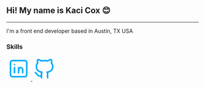 <h2>Hi! My name is Kaci Cox 😊</h2>
<hr>
<p>I'm a front end developer based in Austin, TX USA</p>
<h3>Skills</h3></h3>
            <a href="https://www.linkedin.com/in/kaci-cox-b50426273?utm_source=share&utm_campaign=share_via&utm_content=profile&utm_medium=android_app" target="_blank">
            <svg xmlns="http://www.w3.org/2000/svg" class="icon icon-tabler icon-tabler-brand-linkedin" width="64" height="64" viewBox="0 0 24 24" stroke-width="1.5" stroke="#00abfb" fill="none" stroke-linecap="round" stroke-linejoin="round">
            <path stroke="none" d="M0 0h24v24H0z" fill="none"/>
            <path d="M4 4m0 2a2 2 0 0 1 2 -2h12a2 2 0 0 1 2 2v12a2 2 0 0 1 -2 2h-12a2 2 0 0 1 -2 -2z" />
            <path d="M8 11l0 5" />
            <path d="M8 8l0 .01" />
            <path d="M12 16l0 -5" />
            <path d="M16 16v-3a2 2 0 0 0 -4 0" />
            </svg>
            </a>
            <a href="https://www.github.com/kacijcox" target="_blank">
            <svg xmlns="http://www.w3.org/2000/svg" class="icon icon-tabler icon-tabler-brand-github" width="64" height="64" viewBox="0 0 24 24" stroke-width="1.5" stroke="#00abfb" fill="none" stroke-linecap="round" stroke-linejoin="round">
            <path stroke="none" d="M0 0h24v24H0z" fill="none"/>
            <path d="M9 19c-4.3 1.4 -4.3 -2.5 -6 -3m12 5v-3.5c0 -1 .1 -1.4 -.5 -2c2.8 -.3 5.5 -1.4 5.5 -6a4.6 4.6 0 0 0 -1.3 -3.2a4.2 4.2 0 0 0 -.1 -3.2s-1.1 -.3 -3.5 1.3a12.3 12.3 0 0 0 -6.2 0c-2.4 -1.6 -3.5 -1.3 -3.5 -1.3a4.2 4.2 0 0 0 -.1 3.2a4.6 4.6 0 0 0 -1.3 3.2c0 4.6 2.7 5.7 5.5 6c-.6 .6 -.6 1.2 -.5 2v3.5" />
            </svg>
            </a>
